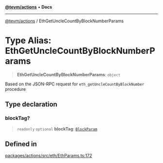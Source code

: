 [**@tevm/actions**](../README.md) • **Docs**

***

[@tevm/actions](../globals.md) / EthGetUncleCountByBlockNumberParams

# Type Alias: EthGetUncleCountByBlockNumberParams

> **EthGetUncleCountByBlockNumberParams**: `object`

Based on the JSON-RPC request for `eth_getUncleCountByBlockNumber` procedure

## Type declaration

### blockTag?

> `readonly` `optional` **blockTag**: [`BlockParam`](BlockParam.md)

## Defined in

[packages/actions/src/eth/EthParams.ts:172](https://github.com/qbzzt/tevm-monorepo/blob/main/packages/actions/src/eth/EthParams.ts#L172)
